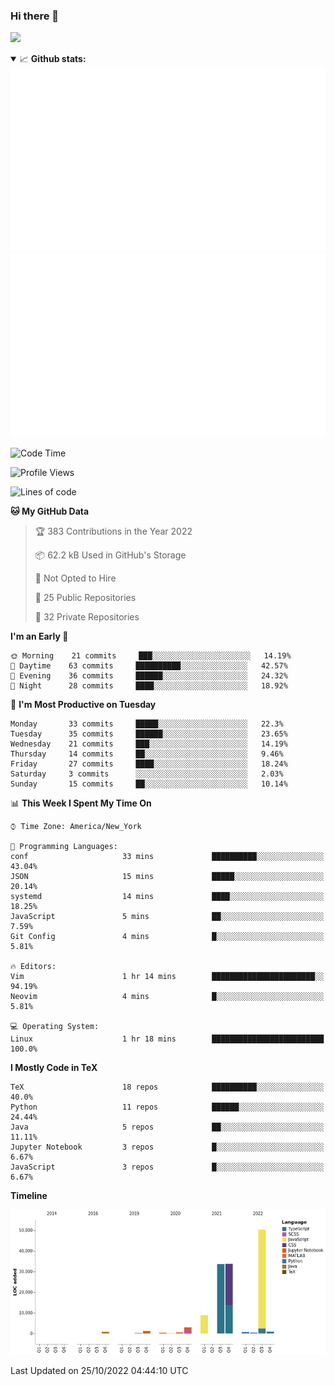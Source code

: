 ### Hi there 👋
 <!--<a href=""><img src="https://img.shields.io/badge/gmail-%23D14836.svg?&style=for-the-badge&logo=gmail&logoColor=white"/></a>-->
 <a href="https://twitter.com/shahanM"><img src="https://img.shields.io/badge/twitter-%231DA1F2.svg?&style=for-the-badge&logo=twitter&logoColor=white"/></a>
 <!--<a href=""><img src="https://img.shields.io/badge/linkedin-%230077B5.svg?&style=for-the-badge&logo=linkedin&logoColor=white"/></a>-->
<details open>
  <summary>📈 <b>Github stats:</b></summary>
  <img src="https://raw.githubusercontent.com/ShahanM/stats-github/master/generated/overview.svg#gh-dark-mode-only" />
  <!--![](https://raw.githubusercontent.com/username/github-stats/master/generated/overview.svg#gh-light-mode-only)-->
  <img src="https://raw.githubusercontent.com/ShahanM/stats-github/master/generated/languages.svg#gh-dark-mode-only" />
  <!--![](https://raw.githubusercontent.com/username/github-stats/master/generated/languages.svg#gh-light-mode-only)-->
  <!--<img src="https://raw.githubusercontent.com/ShahanM/github-stats/master/generated/overview.svg"/>-->
  <!--<img src="https://raw.githubusercontent.com/ShahanM/github-stats/master/generated/languages.svg"/>-->
</details>


<!--
**ShahanM/ShahanM** is a ✨ _special_ ✨ repository because its `README.md` (this file) appears on your GitHub profile.

Here are some ideas to get you started:

- 🔭 I’m currently working on ...
- 🌱 I’m currently learning ...
- 👯 I’m looking to collaborate on ...
- 🤔 I’m looking for help with ...
- 💬 Ask me about ...
- 📫 How to reach me: ...
- 😄 Pronouns: ...
- ⚡ Fun fact: ...
-->

<!--START_SECTION:waka-->
![Code Time](http://img.shields.io/badge/Code%20Time-583%20hrs%202%20mins-blue)

![Profile Views](http://img.shields.io/badge/Profile%20Views-0-blue)

![Lines of code](https://img.shields.io/badge/From%20Hello%20World%20I%27ve%20Written-135%20Thousand%20lines%20of%20code-blue)

**🐱 My GitHub Data** 

> 🏆 383 Contributions in the Year 2022
 > 
> 📦 62.2 kB Used in GitHub's Storage 
 > 
> 🚫 Not Opted to Hire
 > 
> 📜 25 Public Repositories 
 > 
> 🔑 32 Private Repositories  
 > 
**I'm an Early 🐤** 

```text
🌞 Morning    21 commits     ███░░░░░░░░░░░░░░░░░░░░░░   14.19% 
🌆 Daytime    63 commits     ██████████░░░░░░░░░░░░░░░   42.57% 
🌃 Evening    36 commits     ██████░░░░░░░░░░░░░░░░░░░   24.32% 
🌙 Night      28 commits     ████░░░░░░░░░░░░░░░░░░░░░   18.92%

```
📅 **I'm Most Productive on Tuesday** 

```text
Monday       33 commits     █████░░░░░░░░░░░░░░░░░░░░   22.3% 
Tuesday      35 commits     ██████░░░░░░░░░░░░░░░░░░░   23.65% 
Wednesday    21 commits     ███░░░░░░░░░░░░░░░░░░░░░░   14.19% 
Thursday     14 commits     ██░░░░░░░░░░░░░░░░░░░░░░░   9.46% 
Friday       27 commits     ████░░░░░░░░░░░░░░░░░░░░░   18.24% 
Saturday     3 commits      ░░░░░░░░░░░░░░░░░░░░░░░░░   2.03% 
Sunday       15 commits     ██░░░░░░░░░░░░░░░░░░░░░░░   10.14%

```


📊 **This Week I Spent My Time On** 

```text
⌚︎ Time Zone: America/New_York

💬 Programming Languages: 
conf                     33 mins             ██████████░░░░░░░░░░░░░░░   43.04% 
JSON                     15 mins             █████░░░░░░░░░░░░░░░░░░░░   20.14% 
systemd                  14 mins             ████░░░░░░░░░░░░░░░░░░░░░   18.25% 
JavaScript               5 mins              ██░░░░░░░░░░░░░░░░░░░░░░░   7.59% 
Git Config               4 mins              █░░░░░░░░░░░░░░░░░░░░░░░░   5.81%

🔥 Editors: 
Vim                      1 hr 14 mins        ███████████████████████░░   94.19% 
Neovim                   4 mins              █░░░░░░░░░░░░░░░░░░░░░░░░   5.81%

💻 Operating System: 
Linux                    1 hr 18 mins        █████████████████████████   100.0%

```

**I Mostly Code in TeX** 

```text
TeX                      18 repos            ██████████░░░░░░░░░░░░░░░   40.0% 
Python                   11 repos            ██████░░░░░░░░░░░░░░░░░░░   24.44% 
Java                     5 repos             ██░░░░░░░░░░░░░░░░░░░░░░░   11.11% 
Jupyter Notebook         3 repos             █░░░░░░░░░░░░░░░░░░░░░░░░   6.67% 
JavaScript               3 repos             █░░░░░░░░░░░░░░░░░░░░░░░░   6.67%

```


**Timeline**

![Chart not found](https://raw.githubusercontent.com/ShahanM/ShahanM/main/charts/bar_graph.png) 


 Last Updated on 25/10/2022 04:44:10 UTC
<!--END_SECTION:waka-->
